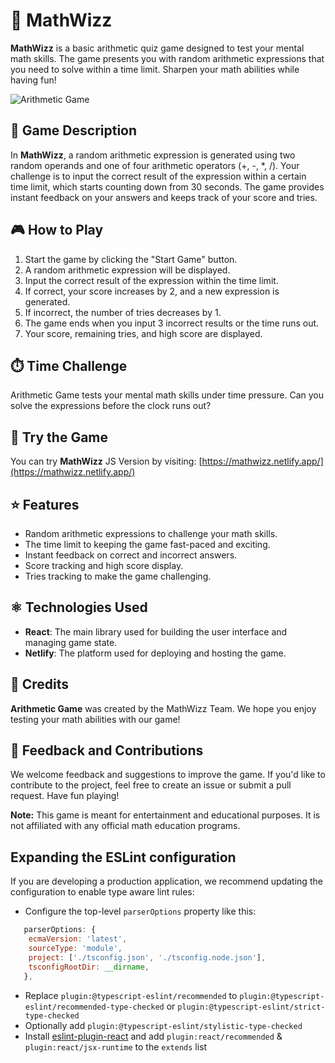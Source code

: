 # 🧩 MathWizz

**MathWizz** is a basic arithmetic quiz game designed to test your mental math skills. The game presents you with random arithmetic expressions that you need to solve within a time limit. Sharpen your math abilities while having fun!

![Arithmetic Game](arithmetic-game-screenshot.png)

## 🧮 Game Description

In **MathWizz**, a random arithmetic expression is generated using two random operands and one of four arithmetic operators (+, -, *, /). Your challenge is to input the correct result of the expression within a certain time limit, which starts counting down from 30 seconds. The game provides instant feedback on your answers and keeps track of your score and tries.

## 🎮 How to Play

1. Start the game by clicking the "Start Game" button.
2. A random arithmetic expression will be displayed.
3. Input the correct result of the expression within the time limit.
4. If correct, your score increases by 2, and a new expression is generated.
5. If incorrect, the number of tries decreases by 1.
6. The game ends when you input 3 incorrect results or the time runs out.
7. Your score, remaining tries, and high score are displayed.

## ⏱️ Time Challenge

Arithmetic Game tests your mental math skills under time pressure. Can you solve the expressions before the clock runs out?

## 🚀 Try the Game

You can try **MathWizz** JS Version by visiting: [https://mathwizz.netlify.app/](https://mathwizz.netlify.app/)

## ⭐ Features

- Random arithmetic expressions to challenge your math skills.
- The time limit to keeping the game fast-paced and exciting.
- Instant feedback on correct and incorrect answers.
- Score tracking and high score display.
- Tries tracking to make the game challenging.

## ⚛️ Technologies Used

- **React**: The main library used for building the user interface and managing game state.
- **Netlify**: The platform used for deploying and hosting the game.

## 🌟 Credits

**Arithmetic Game** was created by the MathWizz Team. We hope you enjoy testing your math abilities with our game!

## 📝 Feedback and Contributions

We welcome feedback and suggestions to improve the game. If you'd like to contribute to the project, feel free to create an issue or submit a pull request. Have fun playing!

**Note:** This game is meant for entertainment and educational purposes. It is not affiliated with any official math education programs.


## Expanding the ESLint configuration

If you are developing a production application, we recommend updating the configuration to enable type aware lint rules:

- Configure the top-level `parserOptions` property like this:

```js
   parserOptions: {
    ecmaVersion: 'latest',
    sourceType: 'module',
    project: ['./tsconfig.json', './tsconfig.node.json'],
    tsconfigRootDir: __dirname,
   },
```

- Replace `plugin:@typescript-eslint/recommended` to `plugin:@typescript-eslint/recommended-type-checked` or `plugin:@typescript-eslint/strict-type-checked`
- Optionally add `plugin:@typescript-eslint/stylistic-type-checked`
- Install [eslint-plugin-react](https://github.com/jsx-eslint/eslint-plugin-react) and add `plugin:react/recommended` & `plugin:react/jsx-runtime` to the `extends` list
